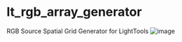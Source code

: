 # lt_rgb_array_generator
RGB Source Spatial Grid Generator for LightTools 
![image](https://github.com/user-attachments/assets/04fb0c2a-cd4d-481f-a183-6d263023f3aa)
